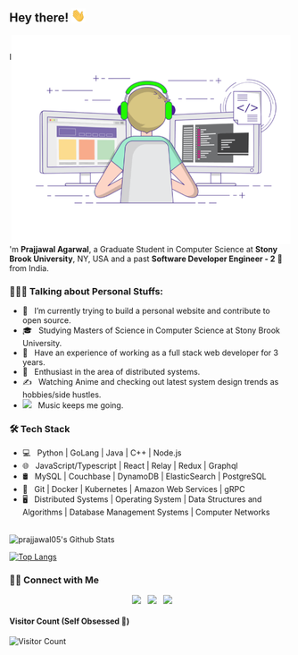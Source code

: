 <h2> Hey there! <img src="https://github.com/prajjawal05/prajjawal05/blob/main/wave.gif" width="25"></h2>
<img align="right" alt="GIF" src="https://raw.githubusercontent.com/prajjawal05/prajjawal05/main/gif3.gif" width="500"/>
<br />

I'm **Prajjawal Agarwal**, a Graduate Student in Computer Science at **Stony Brook University**, NY, USA and a past **Software Developer Engineer - 2** 🚀 from India.
<br />

<h3> 👨🏻‍💻 Talking about Personal Stuffs: </h3>

- 🔭 &nbsp; I’m currently trying to build a personal website and contribute to open source.
- 🎓 &nbsp; Studying Masters of Science in Computer Science at Stony Brook University.
- 💼 &nbsp; Have an experience of working as a full stack web developer for 3 years.
- 🌱 &nbsp; Enthusiast in the area of distributed systems.
- ✍️ &nbsp; Watching Anime and checking out latest system design trends as hobbies/side hustles.
- <img src="https://cdn3.emoji.gg/emojis/SpotifyLogo.png" width="25"></h2> &nbsp; Music keeps me going.

<h3>🛠 Tech Stack</h3>

- 💻 &nbsp; Python | GoLang | Java | C++ | Node.js
- 🌐 &nbsp; JavaScript/Typescript | React | Relay | Redux | Graphql
- 🛢 &nbsp; MySQL | Couchbase | DynamoDB | ElasticSearch | PostgreSQL
- 🔧 &nbsp; Git | Docker | Kubernetes | Amazon Web Services | gRPC
- 🖥 &nbsp; Distributed Systems | Operating System | Data Structures and Algorithms | Database Management Systems | Computer Networks

<br>

<img align="center" src="https://github-readme-stats.vercel.app/api?username=prajjawal05&include_all_commits=true&count_private=true&show_icons=true&line_height=20&title_color=7A7ADB&icon_color=2234AE&text_color=D3D3D3&bg_color=0,000000,130F40" alt="prajjawal05's Github Stats">

</br>

[![Top Langs](https://github-readme-stats.vercel.app/api/top-langs/?username=prajjawal05&layout=compact&text_color=daf7dc&bg_color=151515)](https://github.com/prajjawal05/github-readme-stats)


<h3> 🤝🏻 Connect with Me </h3>

<p align="center">
&nbsp; <a href="https://www.linkedin.com/in/prajjawal05/" target="_blank" rel="noopener noreferrer"><img src="https://img.icons8.com/plasticine/100/000000/linkedin.png" width="50" /></a>
&nbsp; <a href="mailto:prajjawalagarwal@gmail.com" target="_blank" rel="noopener noreferrer"><img src="https://img.icons8.com/plasticine/100/000000/gmail.png"  width="50" /></a>
&nbsp; <a href="https://www.instagram.com/prajjawal05/" target="_blank" rel="noopener noreferrer"><img src="https://img.icons8.com/plasticine/100/000000/instagram-new.png" width="50" /></a>  
</p>

#### **Visitor Count** (Self Obsessed 🙈)
 ![Visitor Count](https://profile-counter.glitch.me/{prajjawal05}/count.svg)
